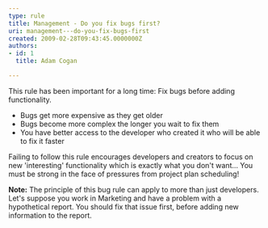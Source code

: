 ```yaml
---
type: rule
title: Management - Do you fix bugs first?
uri: management---do-you-fix-bugs-first
created: 2009-02-28T09:43:45.0000000Z
authors:
- id: 1
  title: Adam Cogan

---
```


This rule has been important for a long time: Fix bugs before adding functionality.​

- Bugs get more expensive as they get older
- Bugs become more complex the longer you wait to fix them
- You have better access to the developer who created it who will be able to fix it faster


Failing to follow this rule encourages developers and creators to focus on new 'interesting' functionality which is exactly what you don't want...
You must be strong in the face of pressures from project plan scheduling!

**Note:** The principle of this bug rule can apply to more than just developers.
​
Let's suppose you work in Marketing and have a problem with a hypothetical report. You should fix that issue first, before adding new information to the report.

